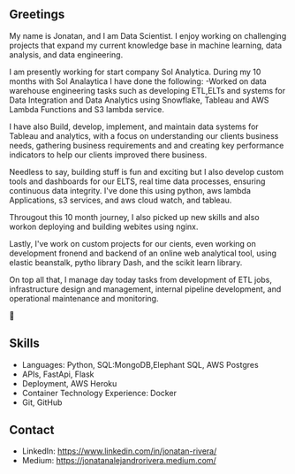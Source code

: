 ## Greetings

My name is Jonatan, and I am Data Scientist. I enjoy working on challenging projects that expand my current knowledge base in machine learning, data analysis, and data engineering. 

I  am presently working for start company Sol Analytica. During my 10 months with Sol Analaytica I have done the following:
-Worked on data warehouse engineering tasks such as developing  ETL,ELTs and systems for  Data Integration and Data Analytics using Snowflake, Tableau and AWS Lambda Functions and S3 lambda service. 

I have also Build, develop, implement, and maintain data systems for Tableau and analytics, with a focus on understanding our clients business needs, gathering business requirements and and creating  key performance indicators to help our clients improved there business.

Needless to say, building stuff is fun and exciting but I also develop custom tools and dashboards for our ELTS, real time data processes, ensuring continuous data integrity. I've done this using  python, aws lambda Applications, s3 services, and aws cloud watch, and tableau. 

Througout this 10 month journey, I also picked up new skills and also workon deploying and building webites using nginx. 

Lastly, I've work on custom projects for our cients, even working on development fronend and backend of  an online web analytical tool, using elastic beanstalk, pytho library Dash, and the scikit learn library.

On top all that,  I manage day today tasks from development of ETL jobs, infrastructure design and management, internal pipeline development, and operational maintenance and monitoring.
 
👋

## Skills
- Languages: Python, SQL:MongoDB,Elephant SQL, AWS Postgres
- APIs, FastApi, Flask
- Deployment, AWS Heroku
- Container Technology Experience: Docker
- Git, GitHub

## Contact
- LinkedIn: https://www.linkedin.com/in/jonatan-rivera/
- Medium: https://jonatanalejandrorivera.medium.com/
